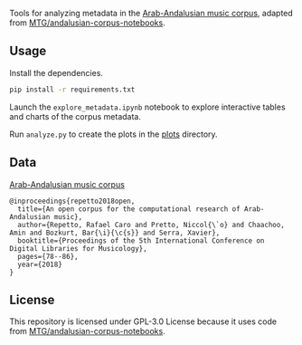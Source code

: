 Tools for analyzing metadata in the [Arab-Andalusian music corpus](https://zenodo.org/record/1291776#.YC0i0XmCEuW), adapted from [MTG/andalusian-corpus-notebooks](https://github.com/MTG/andalusian-corpus-notebooks).

## Usage

Install the dependencies.

```bash
pip install -r requirements.txt
```

Launch the `explore_metadata.ipynb` notebook to explore interactive tables and charts of the corpus metadata.

Run `analyze.py` to create the plots in the [plots](./plots) directory.

## Data

[Arab-Andalusian music corpus](https://zenodo.org/record/1291776#.YC0i0XmCEuW)

```
@inproceedings{repetto2018open,
  title={An open corpus for the computational research of Arab-Andalusian music},
  author={Repetto, Rafael Caro and Pretto, Niccol{\`o} and Chaachoo, Amin and Bozkurt, Bar{\i}{\c{s}} and Serra, Xavier},
  booktitle={Proceedings of the 5th International Conference on Digital Libraries for Musicology},
  pages={78--86},
  year={2018}
}
```

## License

This repository is licensed under GPL-3.0 License because it uses code from [MTG/andalusian-corpus-notebooks](https://github.com/MTG/andalusian-corpus-notebooks).

